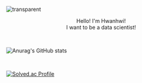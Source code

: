 ![transparent](https://capsule-render.vercel.app/api?type=transparent&fontColor=F5C0CA&text=Hwaniniil's%20GitHub%20&height=150&fontSize=60&desc=Welcome!&descAlignY=78&descAlign=63)

<p align="center">
  Hello! I'm Hwanhwi! <br>
  I want to be a data scientist!

</p> <!-- p 테그 닫기 -->

<br>
  
![Anurag's GitHub stats](https://github-readme-stats.vercel.app/api?username=Hwaniniil)

<br>

<!--백준-->
[![Solved.ac Profile](http://mazassumnida.wtf/api/v2/generate_badge?boj=hwaniniil)](https://solved.ac/hwaniniil/)
